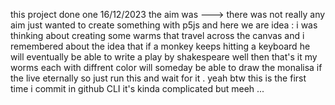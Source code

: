 this project done one 16/12/2023
the aim was ---> there was not really any aim just wanted to create something with p5js 
and here we are 
idea : i was thinking about creating some warms that travel across the canvas 
and i remembered about the idea that if a monkey keeps hitting a keyboard he will eventually be able to write a play by shakespeare
well then that's it my worms each with diffrent color will someday be able to draw the monalisa if the live eternally so just run this and wait for it .
yeah btw this is the first time i commit in github CLI it's kinda complicated but meeh ...
